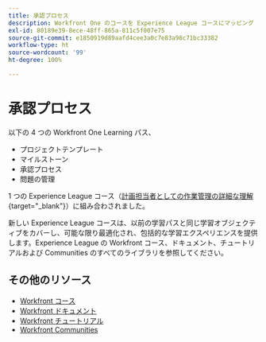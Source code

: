 ```yaml
---
title: 承認プロセス
description: Workfront One のコースを Experience League コースにマッピング
exl-id: 80189e39-8ece-48ff-865a-811c5f007e75
source-git-commit: e1850919d89aafd4cee3a0c7e83a98c71bc33382
workflow-type: ht
source-wordcount: '99'
ht-degree: 100%

---
```


# 承認プロセス

以下の 4 つの Workfront One Learning パス、

* プロジェクトテンプレート
* マイルストーン
* 承認プロセス
* 問題の管理

1 つの Experience League コース（[計画担当者としての作業管理の詳細な理解](https://experienceleague.adobe.com/?recommended=Workfront-U-1-2022.3.planners){target="_blank"}）に組み合わされました。

新しい Experience League コースは、以前の学習パスと同じ学習オブジェクティブをカバーし、可能な限り最適化され、包括的な学習エクスペリエンスを提供します。Experience League の Workfront コース、ドキュメント、チュートリアルおよび Communities のすべてのライブラリを参照してください。

## その他のリソース

* [Workfront コース](https://experienceleague.adobe.com/?lang=ja&amp;Solution=Workfront#courses)
* [Workfront ドキュメント](https://experienceleague.adobe.com/docs/workfront.html?lang=ja)
* [Workfront チュートリアル](https://experienceleague.adobe.com/docs/workfront-learn/tutorials-workfront/home.html?lang=ja)
* [Workfront Communities](https://experienceleaguecommunities.adobe.com/t5/workfront/ct-p/workfront?profile.language=ja)
